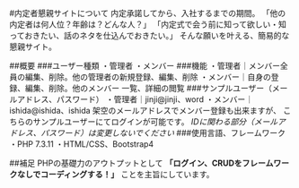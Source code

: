 #内定者懇親サイトについて
内定承諾してから、入社するまでの期間。
「他の内定者は何人位？年齢は？どんな人？」
「内定式で会う前に知って欲しい・知っておきたい、話のネタを仕込んでおきたい。」
そんな願いを叶える、簡易的な懇親サイト。

##概要
###ユーザー種類
・管理者
・メンバー
###機能
・管理者｜メンバー全員の編集、削除。他の管理者の新規登録、編集、削除
・メンバー｜自身の登録、編集、削除。他のメンバー 一覧、詳細の閲覧
###サンプルユーザー（メールアドレス、パスワード）
・管理者｜jinji@jinji、word
・メンバー｜ishida@ishida、ishida
架空のメールアドレスでメンバー登録も出来ますが、
こちらのサンプルユーザーにてログインが可能です。
*IDに関わる部分（メールアドレス、パスワード）は変更しないでください*
###使用言語、フレームワーク
・PHP 7.3.11
・HTML/CSS、Bootstrap4

##補足
PHPの基礎力のアウトプットとして
**「ログイン、CRUDをフレームワークなしでコーディングする！」**
ことを主旨にしています。
